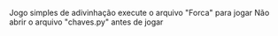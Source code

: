 Jogo simples de adivinhação
execute o arquivo "Forca" para jogar
Não abrir o arquivo "chaves.py" antes de jogar
